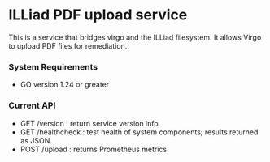 # ILLiad PDF upload service
This is a service that bridges virgo and the ILLiad filesystem. It allows Virgo
to upload PDF files for remediation.

### System Requirements
* GO version 1.24 or greater

### Current API

* GET /version : return service version info
* GET /healthcheck : test health of system components; results returned as JSON.
* POST /upload : returns Prometheus metrics

